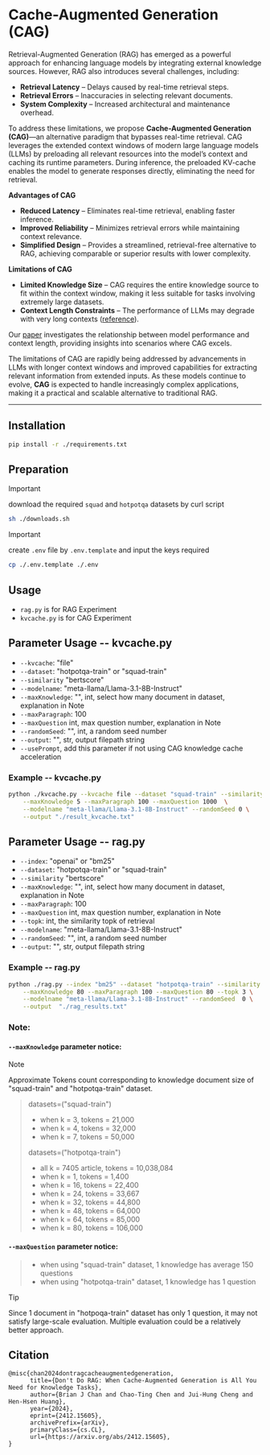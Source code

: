 # Cache-Augmented Generation (CAG)

Retrieval-Augmented Generation (RAG) has emerged as a powerful approach for enhancing language models by integrating external knowledge sources. However, RAG also introduces several challenges, including:  
- **Retrieval Latency** – Delays caused by real-time retrieval steps.  
- **Retrieval Errors** – Inaccuracies in selecting relevant documents.  
- **System Complexity** – Increased architectural and maintenance overhead.  

To address these limitations, we propose **Cache-Augmented Generation (CAG)**—an alternative paradigm that bypasses real-time retrieval. CAG leverages the extended context windows of modern large language models (LLMs) by preloading all relevant resources into the model’s context and caching its runtime parameters. During inference, the preloaded KV-cache enables the model to generate responses directly, eliminating the need for retrieval.  

**Advantages of CAG**  
- **Reduced Latency** – Eliminates real-time retrieval, enabling faster inference.  
- **Improved Reliability** – Minimizes retrieval errors while maintaining context relevance.  
- **Simplified Design** – Provides a streamlined, retrieval-free alternative to RAG, achieving comparable or superior results with lower complexity.  

**Limitations of CAG**  
- **Limited Knowledge Size** – CAG requires the entire knowledge source to fit within the context window, making it less suitable for tasks involving extremely large datasets.  
- **Context Length Constraints** – The performance of LLMs may degrade with very long contexts ([reference](https://arxiv.org/pdf/2404.02060v2)).  

Our [paper](https://arxiv.org/abs/2412.15605) investigates the relationship between model performance and context length, providing insights into scenarios where CAG excels.  

The limitations of CAG are rapidly being addressed by advancements in LLMs with longer context windows and improved capabilities for extracting relevant information from extended inputs. As these models continue to evolve, **CAG** is expected to handle increasingly complex applications, making it a practical and scalable alternative to traditional RAG.  

---

## Installation 
```bash
pip install -r ./requirements.txt
```

## Preparation
> [!IMPORTANT]  
> download the required `squad` and `hotpotqa` datasets by curl script
> ```bash
> sh ./downloads.sh
> ```

> [!IMPORTANT]
> create `.env` file by `.env.template` and input the keys required
> ```bash
> cp ./.env.template ./.env
> ```

## Usage
- `rag.py` is for RAG Experiment
- `kvcache.py` is for CAG Experiment

## Parameter Usage -- kvcache.py
- `--kvcache`: "file"
- `--dataset`: "hotpotqa-train" or "squad-train"
- `--similarity` "bertscore"
- `--modelname`: "meta-llama/Llama-3.1-8B-Instruct"
- `--maxKnowledge`: "", int, select how many document in dataset, explanation in Note
- `--maxParagraph`: 100
- `--maxQuestion` int, max question number, explanation in Note
- `--randomSeed`: "", int, a random seed number
- `--output`: "", str, output filepath string
- `--usePrompt`, add this parameter if not using CAG knowledge cache acceleration 

### Example -- kvcache.py
```bash
python ./kvcache.py --kvcache file --dataset "squad-train" --similarity bertscore \
    --maxKnowledge 5 --maxParagraph 100 --maxQuestion 1000  \
    --modelname "meta-llama/Llama-3.1-8B-Instruct" --randomSeed 0 \
    --output "./result_kvcache.txt"
```

## Parameter Usage -- rag.py
- `--index`: "openai" or "bm25"
- `--dataset`: "hotpotqa-train" or "squad-train"
- `--similarity` "bertscore"
- `--maxKnowledge`: "", int, select how many document in dataset, explanation in Note
- `--maxParagraph`: 100
- `--maxQuestion` int, max question number, explanation in Note
- `--topk`: int, the similarity topk of retrieval
- `--modelname`: "meta-llama/Llama-3.1-8B-Instruct"
- `--randomSeed`: "", int, a random seed number
- `--output`: "", str, output filepath string

### Example -- rag.py
```bash
python ./rag.py --index "bm25" --dataset "hotpotqa-train" --similarity bertscore \
    --maxKnowledge 80 --maxParagraph 100 --maxQuestion 80 --topk 3 \
    --modelname "meta-llama/Llama-3.1-8B-Instruct" --randomSeed  0 \
    --output  "./rag_results.txt"
```

### Note:
#### `--maxKnowledge` parameter notice: 
> [!NOTE]
> Approximate Tokens count corresponding to knowledge document size of "squad-train" and "hotpotqa-train" dataset. 

> datasets=("squad-train")
> - when k = 3, tokens = 21,000
> - when k = 4, tokens = 32,000
> - when k = 7, tokens = 50,000
> 
> datasets=("hotpotqa-train")
> - all k = 7405 article, tokens = 10,038,084 
> - when k = 1, tokens = 1,400
> - when k = 16, tokens = 22,400
> - when k = 24, tokens = 33,667
> - when k = 32, tokens = 44,800
> - when k = 48, tokens = 64,000
> - when k = 64, tokens = 85,000
> - when k = 80, tokens = 106,000

#### `--maxQuestion` parameter notice:
> - when using "squad-train" dataset, 1 knowledge has average 150 questions
> - when using "hotpotqa-train" dataset, 1 knowledge has 1 question

> [!TIP]
> Since 1 document in "hotpoqa-train" dataset has only 1 question, it may not satisfy large-scale evaluation.
> Multiple evaluation could be a relatively better approach.
> 

## Citation
```
@misc{chan2024dontragcacheaugmentedgeneration,
      title={Don't Do RAG: When Cache-Augmented Generation is All You Need for Knowledge Tasks}, 
      author={Brian J Chan and Chao-Ting Chen and Jui-Hung Cheng and Hen-Hsen Huang},
      year={2024},
      eprint={2412.15605},
      archivePrefix={arXiv},
      primaryClass={cs.CL},
      url={https://arxiv.org/abs/2412.15605}, 
}
```


